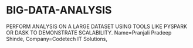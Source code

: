 # BIG-DATA-ANALYSIS
PERFORM ANALYSIS ON A LARGE DATASET USING TOOLS LIKE PYSPARK OR DASK TO DEMONSTRATE SCALABILITY.
Name=Pranjali Pradeep Shinde, Company=Codetech IT Solutions,
